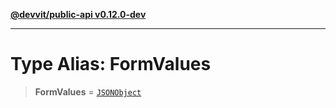 [**@devvit/public-api v0.12.0-dev**](../README.md)

---

# Type Alias: FormValues

> **FormValues** = [`JSONObject`](JSONObject.md)
